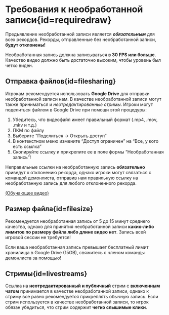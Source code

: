 <div class='panel fade js-scroll-anim' data-anim='fade'>

# Требования к необработанной записи{id=requiredraw}

Предъявление необработанной записи является **_обязательным_** для всех рекордов. Рекорды, отправленные без необработанной записи, **будут отклонены!**

Необработанная запись должна записываться **в 30 FPS или больше**. Качество видео должно быть достаточно высоким, чтобы уровень был четко виден.

## Отправка файлов{id=filesharing}

Игрокам рекомендуется использовать **Google Drive** для отправки необработанной записи нам. В качестве необработанной записи могут также приниматься и _неотредактированные стримы_. Игроки могут поделиться файлом в Google Drive при помощи этой процедуры:

1. Убедитесь, что видеофайл имеет правильный формат (.mp4, .mov, .mkv и т.д.)</br>
2. ПКМ по файлу</br>
3. Выберите “Поделиться -> Открыть доступ”</br>
4. В контекстном меню измените “Доступ ограничен” на “Все, у кого есть ссылка”</br>
5. Скопируйте ссылку и прикрепите ее в поле формы “Необработанная запись”!</br>

Неправильные ссылки на необработанную запись **обязательно** приведут к отклонению рекорда, однако игроки могут связаться с командой демонлиста, отправив нам правильную ссылку на необработанную запись для любого отклоненного рекорда.

[(Обучающее видео)](https://youtu.be/3LeRPX9bETw?feature=shared)

## Размер файла{id=filesize}

Рекомендуется необработанная запись от 5 до 15 минут среднего качества, однако для принятия необработанной записи **каких-либо лимитов по размеру файла либо длине видео нет**. Запись всей игровой сессии не требуется!

Если ваша необработанная запись превышает бесплатный лимит хранилища в Google Drive (15GB), свяжитесь с членом команды демонлиста за помощью!

## Стримы{id=livestreams}

Ссылка на **неотредактированный и публичный** стрим с **включенным чатом** принимается в качестве необработанной записи, однако к стриму все равно рекомендуется прикреплять обычную запись. Если стрим используется в качестве необработанной записи, то игрок обязан убедиться, что стрим содержит **четко слышимые клики**.

</div>
